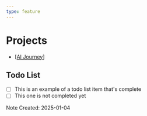```yaml
---
type: feature
---
```


# Projects

- [[AI Journey]]

## Todo List

- [ ] This is an example of a todo list item that's complete
- [ ] This one is not completed yet

Note Created: 2025-01-04




[//begin]: # "Autogenerated link references for markdown compatibility"
[AI Journey]: <Journeys/AI Journey.md> "AI Journey"
[//end]: # "Autogenerated link references"

